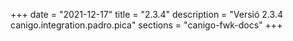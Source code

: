 +++
date        = "2021-12-17"
title       = "2.3.4"
description = "Versió 2.3.4 canigo.integration.padro.pica"
sections    = "canigo-fwk-docs"
+++